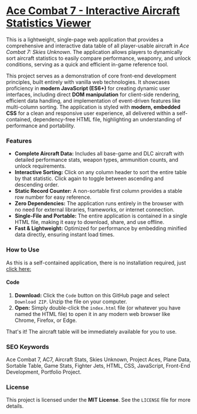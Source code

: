 # [Ace Combat 7 - Interactive Aircraft Statistics Viewer](https://rolex20.github.io/ace-combat-7-stats-viewer/AC7-Stats.html)

This is a lightweight, single-page web application that provides a comprehensive and interactive data table of all player-usable aircraft in *Ace Combat 7: Skies Unknown*. The application allows players to dynamically sort aircraft statistics to easily compare performance, weaponry, and unlock conditions, serving as a quick and efficient in-game reference tool.

This project serves as a demonstration of core front-end development principles, built entirely with vanilla web technologies. It showcases proficiency in **modern JavaScript (ES6+)** for creating dynamic user interfaces, including direct **DOM manipulation** for client-side rendering, efficient data handling, and implementation of event-driven features like multi-column sorting. The application is styled with **modern, embedded CSS** for a clean and responsive user experience, all delivered within a self-contained, dependency-free HTML file, highlighting an understanding of performance and portability.

### Features

-   **Complete Aircraft Data:** Includes all base-game and DLC aircraft with detailed performance stats, weapon types, ammunition counts, and unlock requirements.
-   **Interactive Sorting:** Click on any column header to sort the entire table by that statistic. Click again to toggle between ascending and descending order.
-   **Static Record Counter:** A non-sortable first column provides a stable row number for easy reference.
-   **Zero Dependencies:** The application runs entirely in the browser with no need for external libraries, frameworks, or internet connection.
-   **Single-File and Portable:** The entire application is contained in a single HTML file, making it easy to download, share, and use offline.
-   **Fast & Lightweight:** Optimized for performance by embedding minified data directly, ensuring instant load times.

### How to Use

As this is a self-contained application, there is no installation required, just [click here:](https://rolex20.github.io/ace-combat-7-stats-viewer/AC7-Stats.html)

#### Code 

1.  **Download:** Click the `Code` button on this GitHub page and select `Download ZIP`. Unzip the file on your computer.
2.  **Open:** Simply double-click the `index.html` file (or whatever you have named the HTML file) to open it in any modern web browser like Chrome, Firefox, or Edge.

That's it! The aircraft table will be immediately available for you to use.

### SEO Keywords

Ace Combat 7, AC7, Aircraft Stats, Skies Unknown, Project Aces, Plane Data, Sortable Table, Game Stats, Fighter Jets, HTML, CSS, JavaScript, Front-End Development, Portfolio Project.

### License

This project is licensed under the **MIT License**. See the `LICENSE` file for more details.





